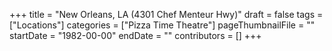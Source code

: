 +++
title = "New Orleans, LA (4301 Chef Menteur Hwy)"
draft = false
tags = ["Locations"]
categories = ["Pizza Time Theatre"]
pageThumbnailFile = ""
startDate = "1982-00-00"
endDate = ""
contributors = []
+++
